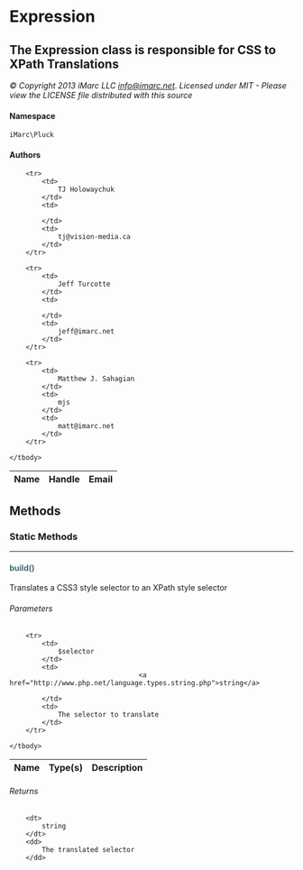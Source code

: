 # Expression
## The Expression class is responsible for CSS to XPath Translations

_© Copyright 2013 iMarc LLC <info@imarc.net>_.
_Licensed under MIT - Please view the LICENSE file distributed with this source_

#### Namespace

`iMarc\Pluck`

#### Authors

<table>
	<thead>
		<th>Name</th>
		<th>Handle</th>
		<th>Email</th>
	</thead>
	<tbody>
	
		<tr>
			<td>
				TJ Holowaychuk
			</td>
			<td>
				
			</td>
			<td>
				tj@vision-media.ca
			</td>
		</tr>
	
		<tr>
			<td>
				Jeff Turcotte
			</td>
			<td>
				
			</td>
			<td>
				jeff@imarc.net
			</td>
		</tr>
	
		<tr>
			<td>
				Matthew J. Sahagian
			</td>
			<td>
				mjs
			</td>
			<td>
				matt@imarc.net
			</td>
		</tr>
	
	</tbody>
</table>


## Methods
### Static Methods
<hr />

#### <span style="color:#3e6a6e;">build()</span>

Translates a CSS3 style selector to an XPath style selector

###### Parameters

<table>
	<thead>
		<th>Name</th>
		<th>Type(s)</th>
		<th>Description</th>
	</thead>
	<tbody>
			
		<tr>
			<td>
				$selector
			</td>
			<td>
									<a href="http://www.php.net/language.types.string.php">string</a>
				
			</td>
			<td>
				The selector to translate
			</td>
		</tr>
			
	</tbody>
</table>

###### Returns

<dl>
	
		<dt>
			string
		</dt>
		<dd>
			The translated selector
		</dd>
	
</dl>






